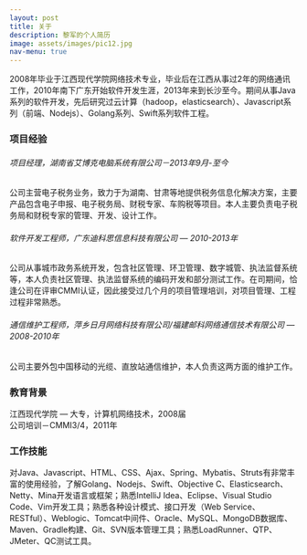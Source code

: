 ```yaml
---
layout: post
title: 关于 
description: 黎军的个人简历
image: assets/images/pic12.jpg
nav-menu: true
---
```

2008年毕业于江西现代学院网络技术专业，毕业后在江西从事过2年的网络通讯工作，2010年南下广东开始软件开发生涯，2013年来到长沙至今。期间从事Java系列的软件开发，先后研究过云计算（hadoop，elasticsearch）、Javascript系列（前端、Nodejs）、Golang系列、Swift系列软件工程。

### 项目经验

###### 项目经理，湖南省艾博克电脑系统有限公司－2013年9月-至今
公司主营电子税务业务，致力于为湖南、甘肃等地提供税务信息化解决方案，主要产品包含电子申报、电子税务局、财税专家、车购税等项目。本人主要负责电子税务局和财税专家的管理、开发、设计工作。

###### 软件开发工程师，广东迪科思信息科技有限公司 — 2010-2013年
公司从事城市政务系统开发，包含社区管理、环卫管理、数字城管、执法监督系统等，本人负责社区管理、执法监督系统的编码开发和部分测试工作。在司期间，恰逢公司在评审CMMI认证，因此接受过几个月的项目管理培训，对项目管理、工程过程非常熟悉。

###### 通信维护工程师，萍乡日月网络科技有限公司/福建邮科网络通信技术有限公司 — 2008-2010年
公司主要外包中国移动的光缆、直放站通信维护，本人负责这两方面的维护工作。

### 教育背景
江西现代学院 — 大专，计算机网络技术，2008届<br/>
公司培训－CMMI3/4，2011年

### 工作技能
对Java、Javascript、HTML、CSS、Ajax、Spring、Mybatis、Struts有非常丰富的使用经验，了解Golang、Nodejs、Swift、Objective C、Elasticsearch、Netty、Mina开发语言或框架；熟悉IntelliJ Idea、Eclipse、Visual Studio Code、Vim开发工具；熟悉各种设计模式、接口开发（Web Service、RESTful）、Weblogic、Tomcat中间件、Oracle、MySQL、MongoDB数据库、Maven、Gradle构建、Git、SVN版本管理工具；熟悉LoadRunner、QTP、JMeter、QC测试工具。
